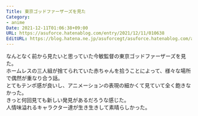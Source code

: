 ```yaml
---
Title: 東京ゴッドファーザーズを見た
Category:
- anime
Date: 2021-12-11T01:06:38+09:00
URL: https://asuforce.hatenablog.com/entry/2021/12/11/010638
EditURL: https://blog.hatena.ne.jp/asuforcegt/asuforce.hatenablog.com/atom/entry/13574176438041530578
---
```


なんとなく前から見たいと思っていた今敏監督の東京ゴッドファーザーズを見た。  
ホームレスの三人組が捨てられていた赤ちゃんを拾うことによって、様々な場所で偶然が重なり合う話。  
とてもテンポ感が良いし、アニメーションの表現の細かくて見ていて全く飽きなかった。  
きっと何回見ても新しい発見があるだろうな感じた。  
人情味溢れるキャラクター達が生き生きして素晴らしかった。
